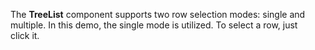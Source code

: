 The **TreeList** component supports two row selection modes: single and multiple. In&nbsp;this demo, the single mode is&nbsp;utilized. To&nbsp;select a&nbsp;row, just click&nbsp;it.